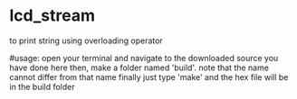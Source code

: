 # lcd_stream
to print string using overloading operator

#usage:
open your terminal and navigate to the downloaded source you have done here
then, make a folder named 'build'. note that the name cannot differ from that name
finally just type 'make' and the hex file will be in the build folder
